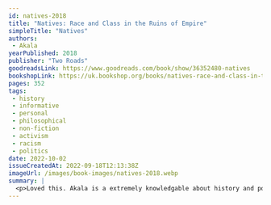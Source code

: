 ```yaml
---
id: natives-2018
title: "Natives: Race and Class in the Ruins of Empire"
simpleTitle: "Natives"
authors: 
 - Akala
yearPublished: 2018
publisher: "Two Roads"
goodreadsLink: https://www.goodreads.com/book/show/36352480-natives
bookshopLink: https://uk.bookshop.org/books/natives-race-and-class-in-the-ruins-of-empire-the-sunday-times-bestseller/9781473661233
pages: 352
tags: 
 - history 
 - informative 
 - personal 
 - philosophical 
 - non-fiction 
 - activism 
 - racism 
 - politics
date: 2022-10-02
issueCreatedAt: 2022-09-18T12:13:38Z
imageUrl: /images/book-images/natives-2018.webp
summary: | 
  <p>Loved this. Akala is a extremely knowledgable about history and politics, so this is an important and interesting read. Not being someone who has that much perspective on the UK, I also really valued learning more about how colonialism and racism have had an impact.1</p>
---
```


